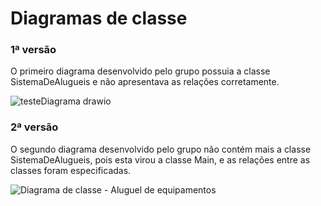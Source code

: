 # Diagramas de classe
### 1ª versão

O primeiro diagrama desenvolvido pelo grupo possuia a classe SistemaDeAlugueis e não apresentava as relações corretamente.

![testeDiagrama drawio](https://github.com/PUCAulas/AlugueMentos/assets/104283439/a8a0567d-d793-4249-a612-87c0ce0ef209)

### 2ª versão

O segundo diagrama desenvolvido pelo grupo não contém mais a classe SistemaDeAlugueis, pois esta virou a classe Main, e as relações entre as classes foram especificadas.

![Diagrama de classe - Aluguel de equipamentos](https://github.com/PUCAulas/AlugueMentos/assets/104326131/524bad5e-15ec-489b-8d93-b04579b90f0e)
